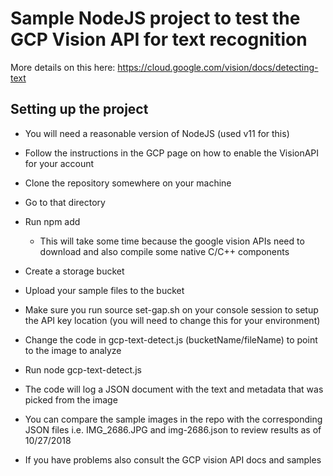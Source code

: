 # Sample NodeJS project to test the GCP Vision API for text recognition

More details on this here: https://cloud.google.com/vision/docs/detecting-text

## Setting up the project

* You will need a reasonable version of NodeJS (used v11 for this)

* Follow the instructions in the GCP page on how to enable the VisionAPI for your account

* Clone the repository somewhere on your machine
* Go to that directory
* Run npm add
    * This will take some time because the google vision APIs need to download and also compile some native C/C++ components
* Create a storage bucket
* Upload your sample files to the bucket
* Make sure you run source set-gap.sh on your console session to setup the API key location (you will need to change this for your environment)
* Change the code in gcp-text-detect.js (bucketName/fileName) to point to the image to analyze
* Run node gcp-text-detect.js
* The code will log a JSON document with the text and metadata that was picked from the image
* You can compare the sample images in the repo with the corresponding JSON files i.e. IMG_2686.JPG and img-2686.json to review results as of 10/27/2018

* If you have problems also consult the GCP vision API docs and samples


